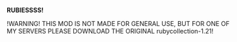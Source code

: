 **RUBIESSSS!**

!WARNING!
THIS MOD IS NOT MADE FOR GENERAL USE, BUT FOR ONE OF MY SERVERS
PLEASE DOWNLOAD THE ORIGINAL rubycollection-1.21!

